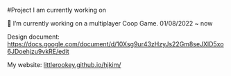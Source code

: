 #Project I am currently working on

🔭 I’m currently working on a multiplayer Coop Game. 01/08/2022 ~ now

Design document: https://docs.google.com/document/d/10Xsg9ur43zHzyJs22Gm8seJXlD5xo6JDoehjzu9vkRE/edit

My website: [littlerookey.github.io/hjkim/](https://littlerookey.github.io/HJKim/Game.html)


<!--
**LittleRookey/LittleRookey** is a ✨ _special_ ✨ repository because its `README.md` (this file) appears on your GitHub profile.


Here are some ideas to get you started:

- 🔭 I’m currently working on a multiplayer Coop Game. 
- 🌱 I’m currently learning ...
- 👯 I’m looking to collaborate on ...
- 🤔 I’m looking for help with ...
- 💬 Ask me about ...
- 📫 How to reach me: ...
- 😄 Pronouns: ...
- ⚡ Fun fact: ...
-->
